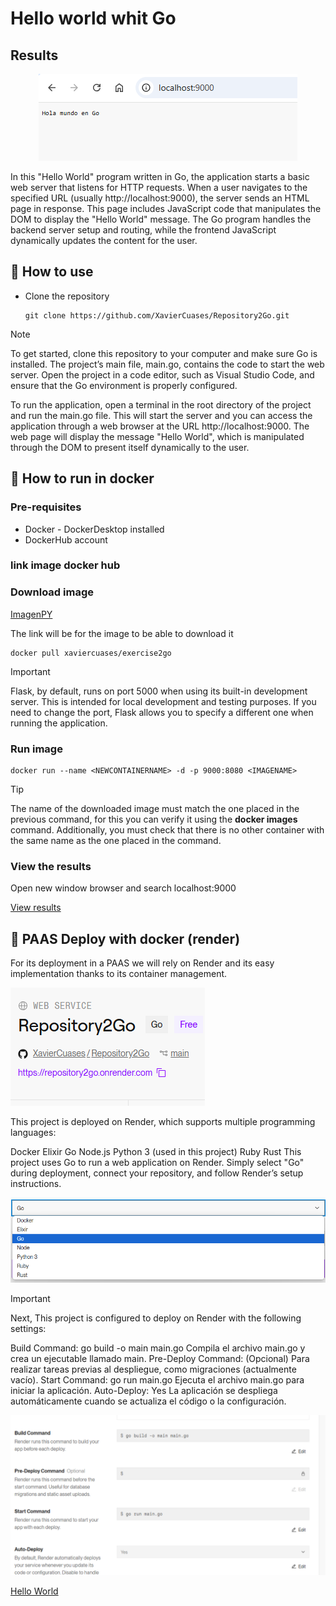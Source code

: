 # Hello world whit Go
## Results
<p align="center">
   <img src="./resultados/resultado1.png" alt="Hello from Go">
</p>

In this "Hello World" program written in Go, the application starts a basic web server that listens for HTTP requests. When a user navigates to the specified URL (usually http://localhost:9000), the server sends an HTML page in response. This page includes JavaScript code that manipulates the DOM to display the "Hello World" message. The Go program handles the backend server setup and routing, while the frontend JavaScript dynamically updates the content for the user.

## :open_book: How to use
* Clone the repository

    ```
    git clone https://github.com/XavierCuases/Repository2Go.git
    ```
> [!NOTE]
To get started, clone this repository to your computer and make sure Go is installed. The project’s main file, main.go, contains the code to start the web server. Open the project in a code editor, such as Visual Studio Code, and ensure that the Go environment is properly configured.

To run the application, open a terminal in the root directory of the project and run the main.go file. This will start the server and you can access the application through a web browser at the URL http://localhost:9000. The web page will display the message "Hello World", which is manipulated through the DOM to present itself dynamically to the user.


## :rocket: How to run in docker
### Pre-requisites
* Docker - DockerDesktop installed
* DockerHub account

### link image docker hub 


### Download image

[ImagenPY](https://hub.docker.com/r/xaviercuases/exercise2go "click for visit")

The link will be for the image to be able to download it
```
docker pull xaviercuases/exercise2go
```
> [!IMPORTANT]
> Flask, by default, runs on port 5000 when using its built-in development server. This is intended for local development and testing purposes. If you need to change the port, Flask allows you to specify a different one when running the application.
### Run image
```
docker run --name <NEWCONTAINERNAME> -d -p 9000:8080 <IMAGENAME>
```
> [!TIP]
> The name of the downloaded image must match the one placed in the previous command, for this you can verify it using the **docker images** command. Additionally, you must check that there is no other container with the same name as the one placed in the command.
### View the results
Open new window browser and search localhost:9000

[View results](#results)

## :light_rail: PAAS Deploy with docker (render)
For its deployment in a PAAS we will rely on Render and its easy implementation thanks to its container management. 

![Railway Service](./Resultados/render1.png "Service")

This project is deployed on Render, which supports multiple programming languages:

Docker
Elixir
Go
Node.js
Python 3 (used in this project)
Ruby
Rust
This project uses Go to run a web application on Render. Simply select "Go" during deployment, connect your repository, and follow Render’s setup instructions.

![Build Container](./Resultados/render2.png "Build Configuration")

> [!IMPORTANT]
> Next, This project is configured to deploy on Render with the following settings:

Build Command: go build -o main main.go  Compila el archivo main.go y crea un ejecutable llamado main.
Pre-Deploy Command: (Opcional) Para realizar tareas previas al despliegue, como migraciones (actualmente vacío).
Start Command: go run main.go Ejecuta el archivo main.go para iniciar la aplicación.
Auto-Deploy: Yes La aplicación se despliega automáticamente cuando se actualiza el código o la configuración.


![Generate Domain](./Resultados/render3.png "Domain")

[Hello World](https://repository2go.onrender.com "click for visit")

